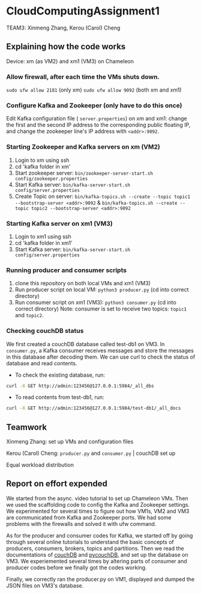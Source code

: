 # CloudComputingAssignment1
TEAM3: Xinmeng Zhang, Kerou (Carol) Cheng

## Explaining how the code works

Device: xm (as VM2) and xm1 (VM3) on Chameleon

### Allow firewall, after each time the VMs shuts down.
`sudo ufw allow 2181`    (only xm)
`sudo ufw allow 9092`   (both xm and xm1)

### Configure Kafka and Zookeeper (only have to do this once)
Edit Kafka configuration file ( `server.properties`) on xm and xm1: change the first and the second IP address to the corresponding public floating IP, and change the zookeeper line's IP address with `<addr>:9092`.  

### Starting Zookeeper and Kafka servers on xm (VM2)
1. Login to xm using ssh
2. cd 'kafka folder in xm'
3. Start zookeeper server: `bin/zookeeper-server-start.sh config/zookeeper.properties`
4. Start Kafka server: `bin/kafka-server-start.sh config/server.properties`
5. Create Topic on server: `bin/kafka-topics.sh --create --topic topic1 --bootstrap-server <addr>:9092` & `bin/kafka-topics.sh --create --topic topic2 --bootstrap-server <addr>:9092`

### Starting Kafka server on xm1 (VM3)
1. Login to xm1 using ssh
2. cd 'kafka folder in xm1'
3. Start Kafka server: `bin/kafka-server-start.sh config/server.properties`

### Running producer and consumer scripts
1. clone this repository on both local VMs and xm1 (VM3)
2. Run producer script on local VM: `python3 producer.py` (cd into correct directory)
3. Run consumer script on xm1 (VM3): `python3 consumer.py` (cd into correct directory)
Note: consumer is set to receive two topics: `topic1` and `topic2`. 

### Checking couchDB status
We first created a couchDB database called test-db1 on VM3. In `consumer.py`, a Kafka consumer receives messages and store the messages in this database after decoding them. We can use curl to check the status of database and read contents.
* To check the existing database, run:
```bash
curl -X GET http://admin:123456@127.0.0.1:5984/_all_dbs
```
* To read contents from test-db1, run:
```bash
curl -X GET http://admin:123456@127.0.0.1:5984/test-db1/_all_docs
```


## Teamwork
Xinmeng Zhang: set up VMs and configuration files

Kerou (Carol) Cheng: `producer.py` and `consumer.py` | couchDB set up

Equal workload distribution

## Report on effort expended
We started from the async. video tutorial to set up Chameleon VMs. Then we used the scaffolding code to config the Kafka and Zookeeper settings. We experimented for several times to figure out how VM1s, VM2 and VM3 are communicated from Kafka and Zookeeper ports. We had some problems with the firewalls and solved it with ufw command. 

As for the producer and consumer codes for Kafka, we started off by going through several online tutorials to understand the basic concepts of producers, consumers, brokers, topics and partitions. Then we read the documentations of [couchDB](https://docs.couchdb.org/) and [pycouchDB](https://couchdb-python.readthedocs.io/en/latest/), and set up the database on VM3. We experiemented several times by altering parts of consumer and producer codes before we finally got the codes working. 

Finally, we correctly ran the producer.py on VM1, displayed and dumped the JSON files on VM3's database. 

